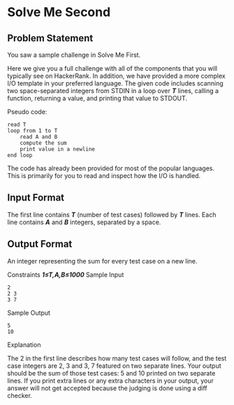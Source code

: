 Solve Me Second
===============

Problem Statement
-----------------

You saw a sample challenge in Solve Me First.

Here we give you a full challenge with all of the components that you will typically see on HackerRank. In addition, we have provided a more complex I/O template in your preferred language. The given code includes scanning two space-separated integers from STDIN in a loop over ***T*** lines, calling a function, returning a value, and printing that value to STDOUT.

Pseudo code:

	read T
	loop from 1 to T
	    read A and B
	    compute the sum
	    print value in a newline
	end loop
The code has already been provided for most of the popular languages. This is primarily for you to read and inspect how the I/O is handled.

Input Format
------------

The first line contains ***T*** (number of test cases) followed by ***T*** lines. Each line contains ***A*** and ***B*** integers, separated by a space.

Output Format
-------------

An integer representing the sum for every test case on a new line.

Constraints 
***1≤T,A,B≤1000***
Sample Input

	2
	2 3
	3 7
Sample Output

	5
	10
Explanation

The 2 in the first line describes how many test cases will follow, and the test case integers are 2, 3 and 3, 7 featured on two separate lines. Your output should be the sum of those test cases: 5 and 10 printed on two separate lines. If you print extra lines or any extra characters in your output, your answer will not get accepted because the judging is done using a diff checker.